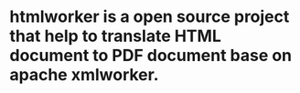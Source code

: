# htmlworker is a open source project that help to translate HTML document to PDF document base on apache xmlworker.
